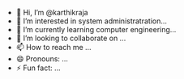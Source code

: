 - 👋 Hi, I’m @karthikraja
- 👀 I’m interested in system administratration...
- 🌱 I’m currently learning computer engineering...
- 💞️ I’m looking to collaborate on ...
- 📫 How to reach me ...
- 😄 Pronouns: ...
- ⚡ Fun fact: ...

<!---
karthikraja433/karthikraja433 is a ✨ special ✨ repository because its `README.md` (this file) appears on your GitHub profile.
You can click the Preview link to take a look at your changes.
--->
